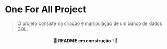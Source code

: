# One For All Project
> O projeto consiste na criação e manipulação de um banco de dados SQL.

#### <p align="center"> :construction: README em construção ! :construction: </p>

